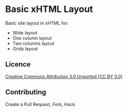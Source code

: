 # Basic xHTML Layout

Basic site layout in xHTML for:

* Wide layout
* One column layout
* Two columns layout
* Grids layout

## Licence

[Creative Commons Attribution 3.0 Unported (CC BY 3.0)](http://creativecommons.org/licenses/by/3.0/)

## Contributing

Create a Pull Request,
Fork,
Hack.